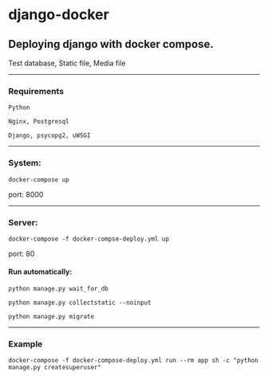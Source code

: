 # django-docker

## Deploying django with docker compose.

Test database, Static file, Media file

---

### Requirements
`Python`

`Nginx, Postgresql`

`Django, psycopg2, uWSGI`

---

### System:
`docker-compose up`

port: 8000

---

### Server:
`docker-compose -f docker-compse-deploy.yml up`

port: 80

#### Run automatically:

`python manage.py wait_for_db`

`python manage.py collectstatic --noinput`

`python manage.py migrate`


---

### Example

`docker-compose -f docker-compose-deploy.yml run --rm app sh -c "python manage.py createsuperuser"`

